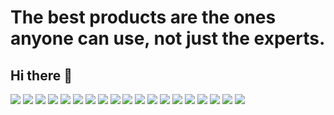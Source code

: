 # The best products are the ones anyone can use, not just the experts.
## Hi there 👋

<!--
**aayushmishra77/aayushmishra77** is a ✨ _special_ ✨ repository because its `README.md` (this file) appears on your GitHub profile.

Here are some ideas to get you started:

- 🔭 I’m currently working on ...
- 🌱 I’m currently learning ...
- 👯 I’m looking to collaborate on ...
- 🤔 I’m looking for help with ...
- 💬 Ask me about ...
- 📫 How to reach me: ...
- 😄 Pronouns: ...
- ⚡ Fun fact: ...
-->

<img src="{}" />
<img src="{https://img.shields.io/badge/HTML5-E34F26?style=for-the-badge&logo=html5&logoColor=white}" />
<img src="{https://img.shields.io/badge/CSS3-1572B6?style=for-the-badge&logo=css3&logoColor=white}" />
<img src="{https://img.shields.io/badge/Tailwind_CSS-38B2AC?style=for-the-badge&logo=tailwind-css&logoColor=white}" />
<img src="{https://img.shields.io/badge/JavaScript-323330?style=for-the-badge&logo=javascript&logoColor=F7DF1E}" />
<img src="{https://img.shields.io/badge/React-20232A?style=for-the-badge&logo=react&logoColor=61DAFB}" />
<img src="{https://img.shields.io/badge/shadcn%2Fui-000000?style=for-the-badge&logo=shadcnui&logoColor=white}" />
<img src="{https://img.shields.io/badge/Vite-B73BFE?style=for-the-badge&logo=vite&logoColor=FFD62E}" />
<img src="{https://img.shields.io/badge/MongoDB-4EA94B?style=for-the-badge&logo=mongodb&logoColor=white}" />
<img src="{https://img.shields.io/badge/MySQL-005C84?style=for-the-badge&logo=mysql&logoColor=white}" />
<img src="{https://img.shields.io/badge/Express%20js-000000?style=for-the-badge&logo=express&logoColor=white}" />
<img src="{https://img.shields.io/badge/Node%20js-339933?style=for-the-badge&logo=nodedotjs&logoColor=white}" />
<img src="{https://img.shields.io/badge/Shell_Script-121011?style=for-the-badge&logo=gnu-bash&logoColor=white}" />
<img src="{}" />
<img src="{}" />
<img src="{}" />
<img src="{}" />
<img src="{}" />
<img src="{https://img.shields.io/badge/Socket.io-010101?&style=for-the-badge&logo=Socket.io&logoColor=white}" />
